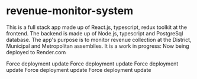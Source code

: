 # revenue-monitor-system


This is a full stack app made up of React.js, typescript, redux toolkit at the frontend. The backend is made up of Node.js, typescript and PostgreSql database. The app's purpose is to monitor revenue collection at the District, Municipal and Metropolitan assemblies. It is a work in progress: Now being deployed to Render.com


Force deployment update
Force deployment update
Force deployment update
Force deployment update
Force deployment update
